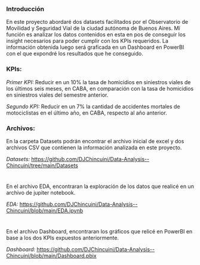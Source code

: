 ### Introducción

En este proyecto abordaré dos datasets facilitados por el Observatorio de Movilidad y Seguridad Vial de la ciudad autónoma de Buenos Aires. Mí función es analizar los datos contenidos en esta en pos de conseguir los insight necesarios para poder cumplir con los KPIs requeridos. La información obtenida luego será graficada en un Dashboard en PowerBI con el que expondré los resultados que he conseguido.

### KPIs:

*Primer KPI:* Reducir en un 10% la tasa de homicidios en siniestros viales de los últimos seis meses, en CABA, en comparación con la tasa de homicidios en siniestros viales del semestre anterior.

*Segundo KPI:* Reducir en un 7% la cantidad de accidentes mortales de motociclistas en el último año, en CABA, respecto al año anterior.

### Archivos:

En la carpeta Datasets podrán encontrar el archivo inicial de excel y dos archivos CSV que contienen la información analizada en este proyecto.

*Datasets:* https://github.com/DJChincuini/Data-Analysis--Chincuini/tree/main/Datasets

#

En el archivo EDA, encontraran la exploración de los datos que realicé en un archivo de jupiter notebook.

*EDA:* https://github.com/DJChincuini/Data-Analysis--Chincuini/blob/main/EDA.ipynb

#

En el archivo Dashboard, encontraran los gráficos que relicé en PowerBI en base a los dos KPIs expuestos anteriormente.

*Dashboard:* https://github.com/DJChincuini/Data-Analysis--Chincuini/blob/main/Dashboard.pbix